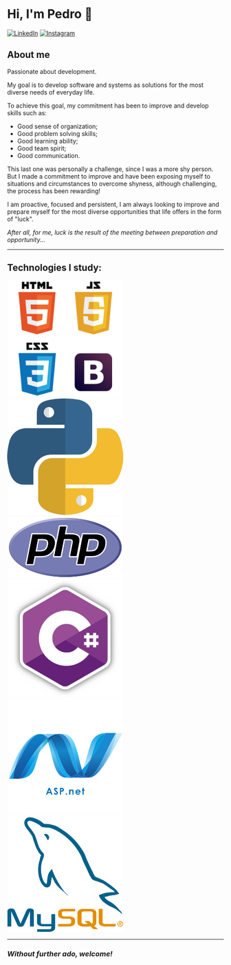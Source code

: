 # **Hi, I'm Pedro** 👋

[![LinkedIn](https://img.shields.io/badge/LinkedIn-074F97?&style=for-the-badge&logo=LinkedIn&logoColor=white)](https://www.linkedin.com/in/dev-phs/)
[![Instagram](https://img.shields.io/badge/Instagram-074F97?&style=for-the-badge&logo=LinkedIn&logoColor=white)](https://www.instagram.com/hanzou_phs/)

## **About me**
Passionate about development.

My goal is to develop software and systems as solutions for
the most diverse needs of everyday life.

To achieve this goal, my commitment has been to improve and develop skills such as:

* Good sense of organization;
* Good problem solving skills;
* Good learning ability;
* Good team spirit;
* Good communication.

This last one was personally a challenge, since I was a more shy person.
But I made a commitment to improve and have been exposing myself to situations and circumstances to overcome shyness, although challenging, the process has been rewarding!

I am proactive, focused and persistent, I am always looking to improve and prepare myself for the most diverse opportunities that life offers in the form of "luck".

*After all, for me, luck is the result of the meeting between preparation and opportunity...*


---

## **Technologies I study:**

[<img src="pngwing.com.png" width="270px" heigth="50px">](https://github.com/Hanzouphs/SiteSpotifyClone)[<img src="python.png" width="270px" heigth="50px">](https://github.com/Hanzouphs/Portifolio)[<img src="pngwing.com2.png" width="270px" heigth="50px">](https://github.com/Hanzouphs/TwitterClone)
[<img src="pngwing.com3.png" width="270px" heigth="50px">](https://github.com/Hanzouphs/JogoDeXadrez)[<img src="pngwing.com4.png" width="270px" heigth="50px">](https://github.com/Hanzouphs/Loja-De-Fast-Food)[<img src="pngwing.com5.png" width="270px" heigth="50px">](https://github.com/Hanzouphs/AppHelpDesk)



---

### ***Without further ado, welcome!***




